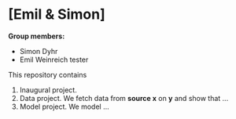 # \[Emil & Simon\]

**Group members:**
- Simon Dyhr
- Emil Weinreich
tester

This repository contains  
1. Inaugural project. 
2. Data project. We fetch data from **source x** on **y** and show that ...
3. Model project. We model ...
